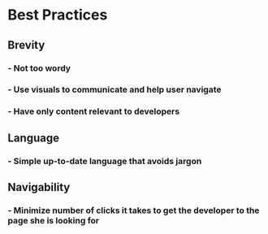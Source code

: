 # Best Practices

## Brevity
### - Not too wordy
### - Use visuals to communicate and help user navigate
### - Have only content relevant to developers

## Language
### - Simple up-to-date language that avoids jargon

## Navigability
### - Minimize number of clicks it takes to get the developer to the page she is looking for
